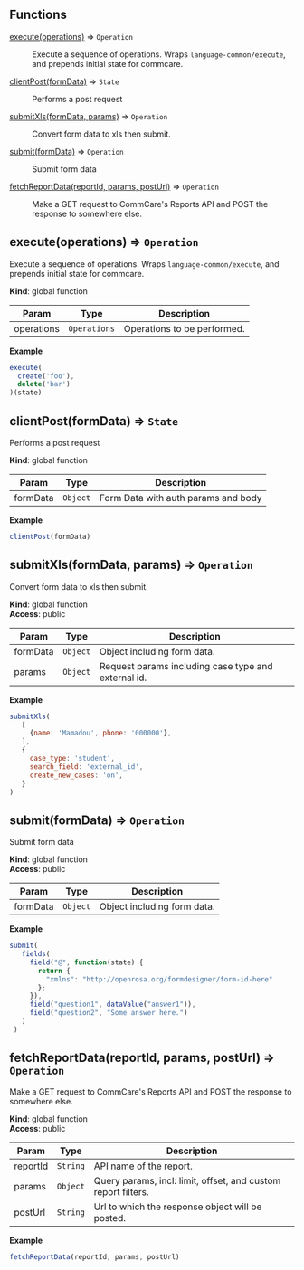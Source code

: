 ## Functions

<dl>
<dt><a href="#execute">execute(operations)</a> ⇒ <code>Operation</code></dt>
<dd><p>Execute a sequence of operations.
Wraps <code>language-common/execute</code>, and prepends initial state for commcare.</p>
</dd>
<dt><a href="#clientPost">clientPost(formData)</a> ⇒ <code>State</code></dt>
<dd><p>Performs a post request</p>
</dd>
<dt><a href="#submitXls">submitXls(formData, params)</a> ⇒ <code>Operation</code></dt>
<dd><p>Convert form data to xls then submit.</p>
</dd>
<dt><a href="#submit">submit(formData)</a> ⇒ <code>Operation</code></dt>
<dd><p>Submit form data</p>
</dd>
<dt><a href="#fetchReportData">fetchReportData(reportId, params, postUrl)</a> ⇒ <code>Operation</code></dt>
<dd><p>Make a GET request to CommCare&#39;s Reports API
and POST the response to somewhere else.</p>
</dd>
</dl>

<a name="execute"></a>

## execute(operations) ⇒ <code>Operation</code>
Execute a sequence of operations.
Wraps `language-common/execute`, and prepends initial state for commcare.

**Kind**: global function  

| Param | Type | Description |
| --- | --- | --- |
| operations | <code>Operations</code> | Operations to be performed. |

**Example**  
```js
execute(
  create('foo'),
  delete('bar')
)(state)
```
<a name="clientPost"></a>

## clientPost(formData) ⇒ <code>State</code>
Performs a post request

**Kind**: global function  

| Param | Type | Description |
| --- | --- | --- |
| formData | <code>Object</code> | Form Data with auth params and body |

**Example**  
```js
clientPost(formData)
```
<a name="submitXls"></a>

## submitXls(formData, params) ⇒ <code>Operation</code>
Convert form data to xls then submit.

**Kind**: global function  
**Access**: public  

| Param | Type | Description |
| --- | --- | --- |
| formData | <code>Object</code> | Object including form data. |
| params | <code>Object</code> | Request params including case type and external id. |

**Example**  
```js
submitXls(
   [
     {name: 'Mamadou', phone: '000000'},
   ],
   {
     case_type: 'student',
     search_field: 'external_id',
     create_new_cases: 'on',
   }
)
```
<a name="submit"></a>

## submit(formData) ⇒ <code>Operation</code>
Submit form data

**Kind**: global function  
**Access**: public  

| Param | Type | Description |
| --- | --- | --- |
| formData | <code>Object</code> | Object including form data. |

**Example**  
```js
submit(
   fields(
     field("@", function(state) {
       return {
         "xmlns": "http://openrosa.org/formdesigner/form-id-here"
       };
     }),
     field("question1", dataValue("answer1")),
     field("question2", "Some answer here.")
   )
 )
```
<a name="fetchReportData"></a>

## fetchReportData(reportId, params, postUrl) ⇒ <code>Operation</code>
Make a GET request to CommCare's Reports API
and POST the response to somewhere else.

**Kind**: global function  
**Access**: public  

| Param | Type | Description |
| --- | --- | --- |
| reportId | <code>String</code> | API name of the report. |
| params | <code>Object</code> | Query params, incl: limit, offset, and custom report filters. |
| postUrl | <code>String</code> | Url to which the response object will be posted. |

**Example**  
```js
fetchReportData(reportId, params, postUrl)
```
